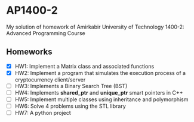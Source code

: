 # AP1400-2
My solution of homework of Amirkabir University of Technology 1400-2: Advanced Programming Course

## Homeworks
- [x] HW1: Implement a Matrix class and associated functions
- [x] HW2: Implement a program that simulates the execution process of a cryptocurrency client/server
- [ ] HW3: Implements a Binary Search Tree (BST)
- [ ] HW4: Implements **shared_ptr** and **unique_ptr** smart pointers in C++
- [ ] HW5: Implement multiple classes using inheritance and polymorphism
- [ ] HW6: Solve 4 problems using the STL library
- [ ] HW7: A python project
